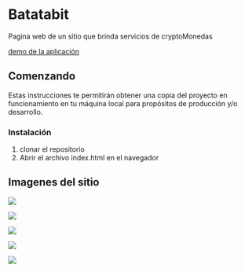 # Batatabit
Pagina web de un sitio que brinda servicios de cryptoMonedas

[demo de la aplicación](https://carlos-angel.github.io/batatabit/)

## Comenzando

Estas instrucciones te permitirán obtener una copia del proyecto en funcionamiento en tu máquina local para propósitos de producción y/o desarrollo.

### Instalación

1. clonar el repositorio
2. Abrir el archivo index.html en el navegador

## Imagenes del sitio

![](https://bucket-public-carlos-angel.s3.us-east-2.amazonaws.com/batatabit/page_01.png)

![](https://bucket-public-carlos-angel.s3.us-east-2.amazonaws.com/batatabit/page_02.png)

![](https://bucket-public-carlos-angel.s3.us-east-2.amazonaws.com/batatabit/page_03.png)

![](https://bucket-public-carlos-angel.s3.us-east-2.amazonaws.com/batatabit/page_04.png)

![](https://bucket-public-carlos-angel.s3.us-east-2.amazonaws.com/batatabit/page_05.png)
